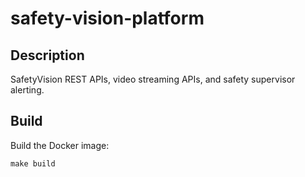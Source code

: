 # safety-vision-platform

## Description

SafetyVision REST APIs, video streaming APIs, and safety supervisor alerting.

## Build
Build the Docker image:
```
make build
```

